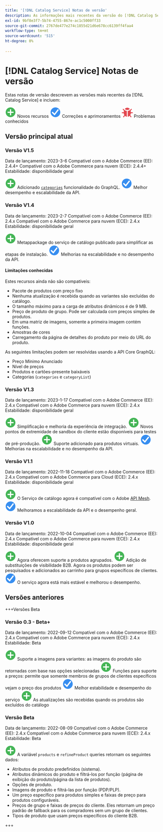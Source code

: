```yaml
---
title: '[!DNL Catalog Service] Notas de versão'
description: As informações mais recentes da versão do [!DNL Catalog Service] para Adobe Commerce.
exl-id: 9bf8e3f7-5b74-4755-867e-ac1c5000ff33
source-git-commit: 2767de477e274c1855d21d6e678cc6139ff4faa4
workflow-type: tm+mt
source-wordcount: '515'
ht-degree: 0%

---
```


# [!DNL Catalog Service] Notas de versão

Estas notas de versão descrevem as versões mais recentes da [!DNL Catalog Service] e incluem:

![Novo](../assets/new.svg) Novos recursos
![Correção](../assets/fix.svg) Correções e aprimoramentos
![Bug](../assets/bug.svg) Problemas conhecidos

## Versão principal atual

### Versão V1.5

Data de lançamento: 2023-3-6 Compatível com o Adobe Commerce (EE): 2.4.4+ Compatível com o Adobe Commerce para nuvem (ECE): 2.4.4+ Estabilidade: disponibilidade geral

![Novo](../assets/new.svg) Adicionado [`categories`](https://developer.adobe.com/commerce/webapi/graphql/schema/catalog-service/queries/categories/) funcionalidade do GraphQL.
![Correção](../assets/fix.svg) Melhor desempenho e escalabilidade da API.

### Versão V1.4

Data de lançamento: 2023-2-7 Compatível com o Adobe Commerce (EE): 2.4.x Compatível com o Adobe Commerce para nuvem (ECE): 2.4.x Estabilidade: disponibilidade geral

![Novo](../assets/new.svg) Metappackage do serviço de catálogo publicado para simplificar as etapas de instalação.
![Correção](../assets/fix.svg) Melhorias na escalabilidade e no desempenho da API.

#### Limitações conhecidas

Estes recursos ainda não são compatíveis:

* Pacote de produtos com preço fixo
* Nenhuma atualização é recebida quando as variantes são excluídas do catálogo.
* O tamanho máximo para a carga de atributos dinâmicos é de 9 MB.
* Preço de produto de grupo. Pode ser calculada com preços simples de produtos.
* Em uma matriz de imagens, somente a primeira imagem contém funções.
* Amostras de cores
* Carregamento da página de detalhes do produto por meio do URL do produto.

As seguintes limitações podem ser resolvidas usando a API Core GraphQL:

* Preço Mínimo Anunciado
* Nível de preços
* Produtos e cartões-presente baixáveis
* Categorias (`categories` e `categoryList`)

### Versão V1.3

Data de lançamento: 2023-1-17 Compatível com o Adobe Commerce (EE): 2.4.x Compatível com o Adobe Commerce para nuvem (ECE): 2.4.x Estabilidade: disponibilidade geral

![Novo](../assets/new.svg) Simplificação e melhoria da experiência de integração.
![Novo](../assets/new.svg) Novos pontos de extremidade de sandbox do cliente estão disponíveis para testes de pré-produção.
![Novo](../assets/new.svg) Suporte adicionado para produtos virtuais.
![Correção](../assets/fix.svg) Melhorias na escalabilidade e no desempenho da API.

### Versão V1.1

Data de lançamento: 2022-11-18 Compatível com o Adobe Commerce (EE): 2.4.x Compatível com o Adobe Commerce para Cloud (ECE): 2.4.x Estabilidade: disponibilidade geral

![Novo](../assets/new.svg) O Serviço de catálogo agora é compatível com o Adobe [API Mesh](https://developer.adobe.com/graphql-mesh-gateway/).
![Correção](../assets/fix.svg) Melhoramos a escalabilidade da API e o desempenho geral.

### Versão V1.0

Data de lançamento: 2022-10-04 Compatível com o Adobe Commerce (EE): 2.4.x Compatível com o Adobe Commerce para nuvem (ECE): 2.4.x Estabilidade: disponibilidade geral

![Novo](../assets/new.svg) Agora oferecem suporte a produtos agrupados.
![Novo](../assets/new.svg) Adição de substituições de visibilidade B2B. Agora os produtos podem ser pesquisados e adicionados ao carrinho para grupos específicos de clientes.
![Correção](../assets/fix.svg) O serviço agora está mais estável e melhorou o desempenho.

## Versões anteriores

+++Versões Beta

### Versão 0.3 - Beta+

Data de lançamento: 2022-09-12 Compatível com o Adobe Commerce (EE): 2.4.x Compatível com o Adobe Commerce para nuvem (ECE): 2.4.x Estabilidade: Beta

![Novo](../assets/new.svg) Suporte a imagens para variantes: as imagens do produto são retornadas com base nas opções selecionadas
![Novo](../assets/new.svg) Funções para suporte a preços: permite que somente membros de grupos de clientes específicos vejam o preço dos produtos
![Correção](../assets/fix.svg) Melhor estabilidade e desempenho do serviço
![Novo](../assets/new.svg) As atualizações são recebidas quando os produtos são excluídos do catálogo

### Versão Beta

Data de lançamento: 2022-08-09 Compatível com o Adobe Commerce (EE): 2.4.x Compatível com o Adobe Commerce para nuvem (ECE): 2.4.x Estabilidade: Beta

![Novo](../assets/new.svg) A variável `products` e `refineProduct` queries retornam os seguintes dados:

* Atributos de produto predefinidos (sistema).
* Atributos dinâmicos do produto e filtrá-los por função (página de exibição do produto/página da lista de produtos).
* Opções de produto.
* Imagens de produto e filtrá-las por função (PDP/PLP).
* Um preço específico para produtos simples e faixas de preço para produtos configuráveis.
* Preços de grupo e faixas de preços do cliente. Eles retornam um preço padrão de fallback para os compradores sem um grupo de clientes.
* Tipos de produto que usam preços específicos do cliente B2B.

+++